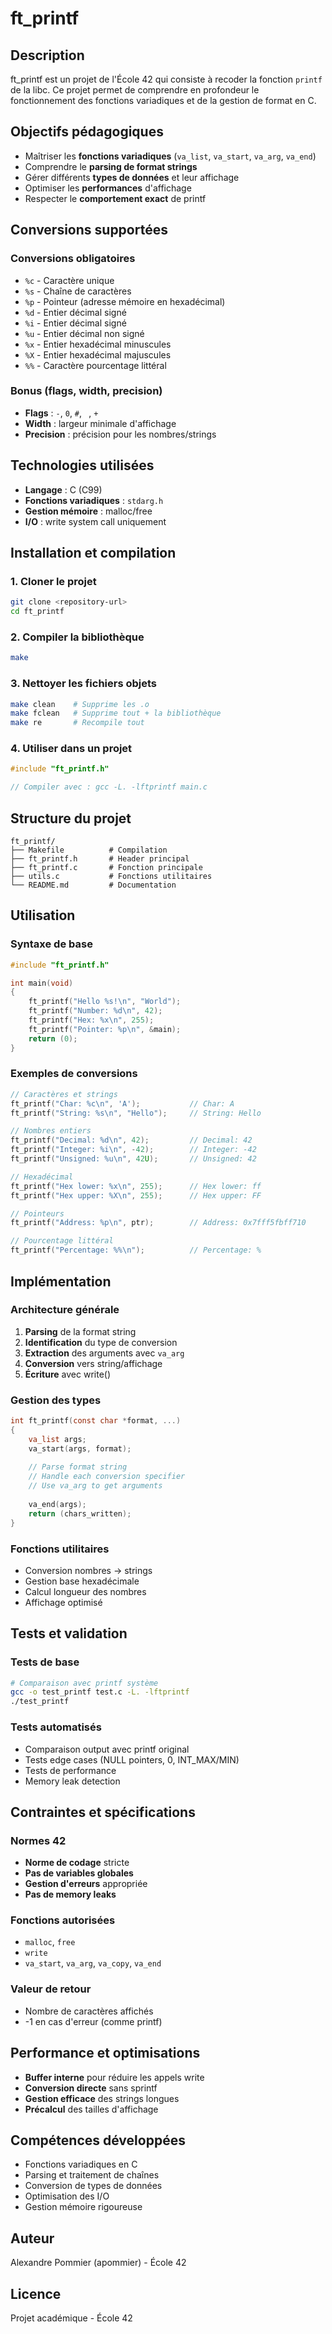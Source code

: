 # ft_printf

## Description
ft_printf est un projet de l'École 42 qui consiste à recoder la fonction `printf` de la libc. Ce projet permet de comprendre en profondeur le fonctionnement des fonctions variadiques et de la gestion de format en C.

## Objectifs pédagogiques
- Maîtriser les **fonctions variadiques** (`va_list`, `va_start`, `va_arg`, `va_end`)
- Comprendre le **parsing de format strings**
- Gérer différents **types de données** et leur affichage
- Optimiser les **performances** d'affichage
- Respecter le **comportement exact** de printf

## Conversions supportées

### Conversions obligatoires
- `%c` - Caractère unique
- `%s` - Chaîne de caractères
- `%p` - Pointeur (adresse mémoire en hexadécimal)
- `%d` - Entier décimal signé
- `%i` - Entier décimal signé
- `%u` - Entier décimal non signé
- `%x` - Entier hexadécimal minuscules
- `%X` - Entier hexadécimal majuscules
- `%%` - Caractère pourcentage littéral

### Bonus (flags, width, precision)
- **Flags** : `-`, `0`, `#`, ` `, `+`
- **Width** : largeur minimale d'affichage
- **Precision** : précision pour les nombres/strings

## Technologies utilisées
- **Langage** : C (C99)
- **Fonctions variadiques** : `stdarg.h`
- **Gestion mémoire** : malloc/free
- **I/O** : write system call uniquement

## Installation et compilation

### 1. Cloner le projet
```bash
git clone <repository-url>
cd ft_printf
```

### 2. Compiler la bibliothèque
```bash
make
```

### 3. Nettoyer les fichiers objets
```bash
make clean    # Supprime les .o
make fclean   # Supprime tout + la bibliothèque
make re       # Recompile tout
```

### 4. Utiliser dans un projet
```c
#include "ft_printf.h"

// Compiler avec : gcc -L. -lftprintf main.c
```

## Structure du projet
```
ft_printf/
├── Makefile          # Compilation
├── ft_printf.h       # Header principal
├── ft_printf.c       # Fonction principale
├── utils.c           # Fonctions utilitaires
└── README.md         # Documentation
```

## Utilisation

### Syntaxe de base
```c
#include "ft_printf.h"

int main(void)
{
    ft_printf("Hello %s!\n", "World");
    ft_printf("Number: %d\n", 42);
    ft_printf("Hex: %x\n", 255);
    ft_printf("Pointer: %p\n", &main);
    return (0);
}
```

### Exemples de conversions
```c
// Caractères et strings
ft_printf("Char: %c\n", 'A');           // Char: A
ft_printf("String: %s\n", "Hello");     // String: Hello

// Nombres entiers
ft_printf("Decimal: %d\n", 42);         // Decimal: 42
ft_printf("Integer: %i\n", -42);        // Integer: -42
ft_printf("Unsigned: %u\n", 42U);       // Unsigned: 42

// Hexadécimal
ft_printf("Hex lower: %x\n", 255);      // Hex lower: ff
ft_printf("Hex upper: %X\n", 255);      // Hex upper: FF

// Pointeurs
ft_printf("Address: %p\n", ptr);        // Address: 0x7fff5fbff710

// Pourcentage littéral
ft_printf("Percentage: %%\n");          // Percentage: %
```

## Implémentation

### Architecture générale
1. **Parsing** de la format string
2. **Identification** du type de conversion
3. **Extraction** des arguments avec `va_arg`
4. **Conversion** vers string/affichage
5. **Écriture** avec write()

### Gestion des types
```c
int ft_printf(const char *format, ...)
{
    va_list args;
    va_start(args, format);
    
    // Parse format string
    // Handle each conversion specifier
    // Use va_arg to get arguments
    
    va_end(args);
    return (chars_written);
}
```

### Fonctions utilitaires
- Conversion nombres → strings
- Gestion base hexadécimale
- Calcul longueur des nombres
- Affichage optimisé

## Tests et validation

### Tests de base
```bash
# Comparaison avec printf système
gcc -o test_printf test.c -L. -lftprintf
./test_printf
```

### Tests automatisés
- Comparaison output avec printf original
- Tests edge cases (NULL pointers, 0, INT_MAX/MIN)
- Tests de performance
- Memory leak detection

## Contraintes et spécifications

### Normes 42
- **Norme de codage** stricte
- **Pas de variables globales**
- **Gestion d'erreurs** appropriée
- **Pas de memory leaks**

### Fonctions autorisées
- `malloc`, `free`
- `write`
- `va_start`, `va_arg`, `va_copy`, `va_end`

### Valeur de retour
- Nombre de caractères affichés
- -1 en cas d'erreur (comme printf)

## Performance et optimisations
- **Buffer interne** pour réduire les appels write
- **Conversion directe** sans sprintf
- **Gestion efficace** des strings longues
- **Précalcul** des tailles d'affichage

## Compétences développées
- Fonctions variadiques en C
- Parsing et traitement de chaînes
- Conversion de types de données
- Optimisation des I/O
- Gestion mémoire rigoureuse

## Auteur
Alexandre Pommier (apommier) - École 42

## Licence
Projet académique - École 42